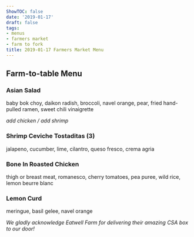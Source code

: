```yaml
---
ShowTOC: false
date: '2019-01-17'
draft: false
tags:
- menus
- farmers market
- farm to fork
title: 2019-01-17 Farmers Market Menu
---
```


## Farm\-to\-table Menu

### Asian Salad

baby bok choy, daikon radish, broccoli, navel orange,
pear, fried hand\-pulled ramen, sweet chili vinaigrette

*add chicken / add shrimp*

### Shrimp Ceviche Tostaditas \(3\)

jalapeno, cucumber, lime, cilantro,
queso fresco, crema agria

### Bone In Roasted Chicken

thigh or breast meat, romanesco, cherry tomatoes,
pea puree, wild rice, lemon beurre blanc

### Lemon Curd

meringue, basil gelee, navel orange


*We gladly acknowledge Eatwell Farm for*
*delivering their amazing CSA box to our door\!*
